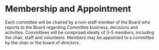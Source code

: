 # Membership and Appointment

Each committee will be chaired by a non-staff member of the Board who reports to the Board regarding Committee business, decisions and activities. Committees will be comprised ideally of 3-5 members, including the chair, staff and volunteers. Members may be appointed to a committee by the chair or the board of directors.